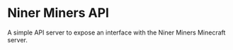 # Niner Miners API
A simple API server to expose an interface with the Niner Miners Minecraft server.
